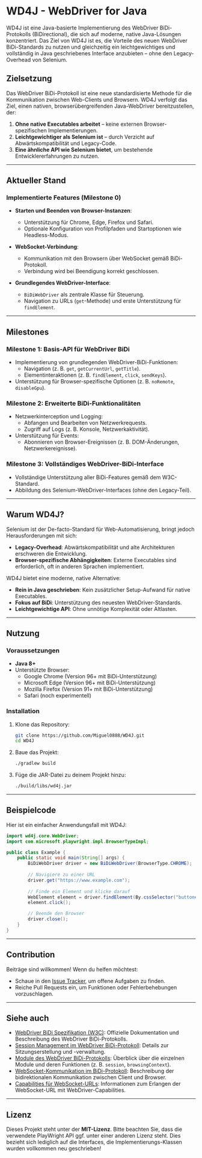 # WD4J - WebDriver for Java

WD4J ist eine Java-basierte Implementierung des WebDriver BiDi-Protokolls (BiDirectional), die sich auf moderne, native Java-Lösungen konzentriert. Das Ziel von WD4J ist es, die Vorteile des neuen WebDriver BiDi-Standards zu nutzen und gleichzeitig ein leichtgewichtiges und vollständig in Java geschriebenes Interface anzubieten – ohne den Legacy-Overhead von Selenium.

## Zielsetzung

Das WebDriver BiDi-Protokoll ist eine neue standardisierte Methode für die Kommunikation zwischen Web-Clients und Browsern. WD4J verfolgt das Ziel, einen nativen, browserübergreifenden Java-WebDriver bereitzustellen, der:

1. **Ohne native Executables arbeitet** – keine externen Browser-spezifischen Implementierungen.
2. **Leichtgewichtiger als Selenium ist** – durch Verzicht auf Abwärtskompatibilität und Legacy-Code.
3. **Eine ähnliche API wie Selenium bietet**, um bestehende Entwicklererfahrungen zu nutzen.

---

## Aktueller Stand

### Implementierte Features (Milestone 0)

- **Starten und Beenden von Browser-Instanzen**:
    - Unterstützung für Chrome, Edge, Firefox und Safari.
    - Optionale Konfiguration von Profilpfaden und Startoptionen wie Headless-Modus.

- **WebSocket-Verbindung**:
    - Kommunikation mit den Browsern über WebSocket gemäß BiDi-Protokoll.
    - Verbindung wird bei Beendigung korrekt geschlossen.

- **Grundlegendes WebDriver-Interface**:
    - `BiDiWebDriver` als zentrale Klasse für Steuerung.
    - Navigation zu URLs (`get`-Methode) und erste Unterstützung für `findElement`.

---

## Milestones

### **Milestone 1: Basis-API für WebDriver BiDi**
- Implementierung von grundlegenden WebDriver-BiDi-Funktionen:
    - Navigation (z. B. `get`, `getCurrentUrl`, `getTitle`).
    - Elementinteraktionen (z. B. `findElement`, `click`, `sendKeys`).
- Unterstützung für Browser-spezifische Optionen (z. B. `noRemote`, `disableGpu`).

### **Milestone 2: Erweiterte BiDi-Funktionalitäten**
- Netzwerkinterception und Logging:
    - Abfangen und Bearbeiten von Netzwerkrequests.
    - Zugriff auf Logs (z. B. Konsole, Netzwerkaktivität).
- Unterstützung für Events:
    - Abonnieren von Browser-Ereignissen (z. B. DOM-Änderungen, Netzwerkereignisse).

### **Milestone 3: Vollständiges WebDriver-BiDi-Interface**
- Vollständige Unterstützung aller BiDi-Features gemäß dem W3C-Standard.
- Abbildung des Selenium-WebDriver-Interfaces (ohne den Legacy-Teil).

---

## Warum WD4J?

Selenium ist der De-facto-Standard für Web-Automatisierung, bringt jedoch Herausforderungen mit sich:
- **Legacy-Overhead**: Abwärtskompatibilität und alte Architekturen erschweren die Entwicklung.
- **Browser-spezifische Abhängigkeiten**: Externe Executables sind erforderlich, oft in anderen Sprachen implementiert.

WD4J bietet eine moderne, native Alternative:
- **Rein in Java geschrieben**: Kein zusätzlicher Setup-Aufwand für native Executables.
- **Fokus auf BiDi**: Unterstützung des neuesten WebDriver-Standards.
- **Leichtgewichtige API**: Ohne unnötige Komplexität oder Altlasten.

---

## Nutzung

### Voraussetzungen
- **Java 8+**
- Unterstützte Browser:
    - Google Chrome (Version 96+ mit BiDi-Unterstützung)
    - Microsoft Edge (Version 96+ mit BiDi-Unterstützung)
    - Mozilla Firefox (Version 91+ mit BiDi-Unterstützung)
    - Safari (noch experimentell)

### Installation
1. Klone das Repository:
   ```bash
   git clone https://github.com/Miguel0888/WD4J.git
   cd WD4J
   ```

2. Baue das Projekt:
   ```bash
   ./gradlew build
   ```

3. Füge die JAR-Datei zu deinem Projekt hinzu:
   ```bash
   ./build/libs/wd4j.jar
   ```

---

## Beispielcode

Hier ist ein einfacher Anwendungsfall mit WD4J:

```java
import wd4j.core.WebDriver;
import com.microsoft.playwright.impl.BrowserTypeImpl;

public class Example {
    public static void main(String[] args) {
        BiDiWebDriver driver = new BiDiWebDriver(BrowserType.CHROME);
        
        // Navigiere zu einer URL
        driver.get("https://www.example.com");
        
        // Finde ein Element und klicke darauf
        WebElement element = driver.findElement(By.cssSelector("button#submit"));
        element.click();

        // Beende den Browser
        driver.close();
    }
}
```

---

## Contribution

Beiträge sind willkommen! Wenn du helfen möchtest:
- Schaue in den [Issue Tracker](https://github.com/Miguel0888/WD4J/issues), um offene Aufgaben zu finden.
- Reiche Pull Requests ein, um Funktionen oder Fehlerbehebungen vorzuschlagen.

------

## Siehe auch

- [WebDriver BiDi Spezifikation (W3C)](https://w3c.github.io/webdriver-bidi/): Offizielle Dokumentation und Beschreibung des WebDriver BiDi-Protokolls.
- [Session Management im WebDriver BiDi-Protokoll](https://w3c.github.io/webdriver-bidi/#session): Details zur Sitzungserstellung und -verwaltung.
- [Module des WebDriver BiDi-Protokolls](https://w3c.github.io/webdriver-bidi/#modules): Überblick über die einzelnen Module und deren Funktionen (z. B. `session`, `browsingContext`).
- [WebSocket-Kommunikation im BiDi-Protokoll](https://w3c.github.io/webdriver-bidi/#transport): Beschreibung der bidirektionalen Kommunikation zwischen Client und Browser.
- [Capabilities für WebSocket-URLs](https://developer.mozilla.org/en-US/docs/Web/WebDriver/Capabilities/webSocketUrl): Informationen zum Erlangen der WebSocket-URL mit WebDriver-Capabilities.

---

## Lizenz

Dieses Projekt steht unter der **MIT-Lizenz**. Bitte beachten Sie, dass die verwendete PlayWright API ggf. unter einer anderen Lizenz steht. Dies bezieht sich lediglich auf die Interfaces, die Implementierungs-Klassen wurden vollkommen neu geschrieben!


